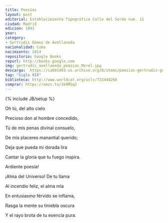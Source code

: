 ```yaml
---
title: Poesías
layout: post
editorial: Establecimiento Tipográfico Calle del Sordo num. 11
ciudad: Madrid
edicion: 1841
year: 
category:
- Gertrudis Gómez de Avellaneda
nacionalidad: Cuba
nacimiento: 1814
repositorio: Google Books
repurl: http://books.google.com 
img: gertrudis_avellaneda_poesias_Morel.jpg
descarga:  https://ia601403.us.archive.org/8/items/poesias-gertrudis-gomez-de-avellaneda/Poes%C3%ADas%20-%20Gertrudis%20G%C3%B3mez%20de%20Avellaneda.pdf
tag: "Siglo XIX"
biblioteca: http://www.worldcat.org/oclc/733444268
comprar: https://amzn.to/3k9MSq2
---
```

{% include JB/setup %}

Oh tú, del alto cielo
 
Precioso don al hombre concedido,
 
Tú de mis penas divinal consuelo,
  
De mis placeres manantial querido;
 
Deja que pueda mi dorada lira
 
Cantar la gloria que tu fuego inspira.
 
 
Ardiente poesía!
 
¡Alma del Universo! De tu llama
 
Al incendio feliz, el alma mía
 
En entusiasmo férvido se inflama,
 
Rasga la mente su tiniebla oscura
 
Y el rayo brota de tu esencia pura.
